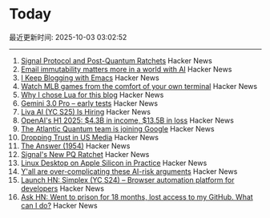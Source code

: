 # Today

最近更新时间: 2025-10-03 03:02:52

--- 
1. [Signal Protocol and Post-Quantum Ratchets](https://signal.org/blog/spqr/) Hacker News
2. [Email immutability matters more in a world with AI](https://www.fastmail.com/blog/not-written-with-ai/) Hacker News
3. [I Keep Blogging with Emacs](https://entropicthoughts.com/why-stick-to-emacs-blog) Hacker News
4. [Watch MLB games from the comfort of your own terminal](https://github.com/paaatrick/playball) Hacker News
5. [Why I chose Lua for this blog](https://andregarzia.com/2025/03/why-i-choose-lua-for-this-blog.html) Hacker News
6. [Gemini 3.0 Pro – early tests](https://twitter.com/chetaslua/status/1973694615518880236) Hacker News
7. [Liva AI (YC S25) Is Hiring](https://www.ycombinator.com/companies/liva-ai/jobs/6xM8JYU-founding-operations-lead) Hacker News
8. [OpenAI's H1 2025: $4.3B in income, $13.5B in loss](https://www.techinasia.com/news/openais-revenue-rises-16-to-4-3b-in-h1-2025) Hacker News
9. [The Atlantic Quantum team is joining Google](https://blog.google/technology/research/scaling-quantum-computing-even-faster-with-atlantic-quantum/) Hacker News
10. [Dropping Trust in US Media](https://news.gallup.com/poll/695762/trust-media-new-low.aspx) Hacker News
11. [The Answer (1954)](https://sfshortstories.com/?p=5983) Hacker News
12. [Signal's New PQ Ratchet](https://signal.org/blog/spqr/) Hacker News
13. [Linux Desktop on Apple Silicon in Practice](https://gist.github.com/akihikodaki/87df4149e7ca87f18dc56807ec5a1bc5) Hacker News
14. [Y'all are over-complicating these AI-risk arguments](https://dynomight.net/ai-risk/) Hacker News
15. [Launch HN: Simplex (YC S24) – Browser automation platform for developers](https://www.simplex.sh/) Hacker News
16. [Ask HN: Went to prison for 18 months, lost access to my GitHub. What can I do?](https://news.ycombinator.com/item?id=45451567) Hacker News

